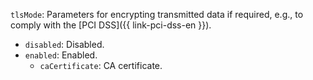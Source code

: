 `tlsMode`: Parameters for encrypting transmitted data if required, e.g., to comply with the [PCI DSS]({{ link-pci-dss-en }}).

* `disabled`: Disabled.
* `enabled`: Enabled.
   * `caCertificate`: CA certificate.
